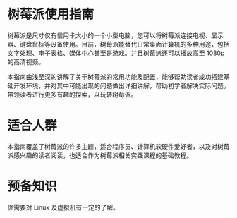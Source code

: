 # 树莓派使用指南

树莓派是尺寸仅有信用卡大小的一个小型电脑，您可以将树莓派连接电视、显示器、键盘鼠标等设备使用。目前，树莓派能替代日常桌面计算机的多种用途，包括文字处理、电子表格、媒体中心甚至是游戏。并且树莓派还可以播放高至 1080p 的高清视频。

本指南由浅至深的讲解了关于树莓派的常用功能及配置，能够帮助读者成功搭建基础开发环境，并对其中可能出现的问题做出详细讲解，帮助初学者解决实际问题。带领读者进行更多有趣的探索，以玩转树莓派。

# 适合人群

本指南覆盖了树莓派的许多主题，适合程序员、计算机软硬件爱好者，以及对树莓派感兴趣的读者阅读，也适合作为树莓派相关实践课程的基础教程。

# 预备知识

你需要对 Linux 及虚拟机有一定的了解。

 


